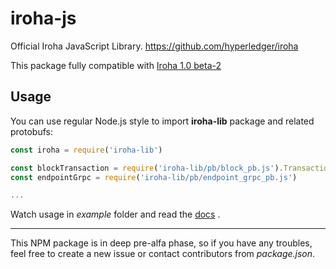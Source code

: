 # iroha-js

Official Iroha JavaScript Library. https://github.com/hyperledger/iroha

This package fully compatible with [Iroha 1.0 beta-2](https://github.com/hyperledger/iroha/releases/tag/v1.0.0_beta-2)

## Usage

You can use regular Node.js style to import **iroha-lib** package and related protobufs:

```javascript
const iroha = require('iroha-lib')

const blockTransaction = require('iroha-lib/pb/block_pb.js').Transaction
const endpointGrpc = require('iroha-lib/pb/endpoint_grpc_pb.js')

...

```

Watch usage in *example* folder and read the [docs](https://iroha.readthedocs.io/en/latest/guides/libraries/nodejs.html) .


---


This NPM package is in deep pre-alfa phase, so if you have any troubles, feel free to create a new issue or contact contributors from *package.json*.
